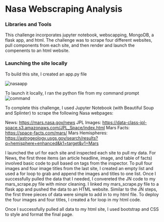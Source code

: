 # Nasa Webscraping Analysis

### Libraries and Tools
This challenge incorporates jupyter notebook, webscapping, MongoDB, a flask app, and html. The challenge was to scrape four different websites, pull  components from each site, and then render and launch the compenents to an html website. 

### Launching the site locally
To build this site, I created an app.py file 

![nasaapp](https://user-images.githubusercontent.com/74504885/122327035-d7a11e00-cef2-11eb-9916-c428b77c0360.PNG)

To launch it locally, I ran the python file from my command prompt 
![command](https://user-images.githubusercontent.com/74504885/122326454-f05d0400-cef1-11eb-9744-848e24544cdc.PNG)


To complete this challenge, I used Jupyter Notebook (with Beautiful Soup and Splinter) to scrape the following Nasa webpages:

News: https://mars.nasa.gov/news
JPL Images: https://data-class-jpl-space.s3.amazonaws.com/JPL_Space/index.html
Mars Facts: https://space-facts.com/mars/
Mars Hemispheres: https://astrogeology.usgs.gov/search/results?q=hemisphere+enhanced&k1=target&v1=Mars

I launched the url for each site and inspected each site to pull my data. For News, the first three items (an article headline, image, and table of facts) involved basic code to pull based on tags from the inspector. To pull four images and four image titles from the last site, I created an empty list and used a for loop to grab and append the images and titles to one list. Once I successfully pulled the data that I needed, I convereted the JN code to my mars_scrape.py file with minor cleaning. I linked my mars_scrape.py file to a flask app and pushed the data to an HTML website. Similar to the JN steps, the first three pieces of data were simple to add in to my html file. To deploy the four images and four titles, I created a for loop in my html code. 

Once I successfully pulled all data to my html site, I used bootstrap and CSS to style and format the final page. 
